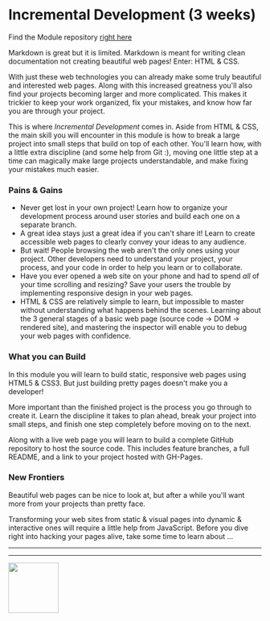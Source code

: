 # Incremental Development (3 weeks)

Find the Module repository [right here](https://github.com/HackYourFutureBelgium/incremental-development/)


Markdown is great but it is limited. Markdown is meant for writing clean documentation not creating beautiful web pages!  Enter: HTML & CSS.

With just these web technologies you can already make some truly beautiful and interested web pages.  Along with this increased greatness you'll also find your projects becoming larger and more complicated.  This makes it trickier to keep your work organized, fix your mistakes, and know how far you are through your project.

This is where _Incremental Development_ comes in.  Aside from HTML & CSS, the main skill you will encounter in this module is how to break a large project into small steps that build on top of each other.  You'll learn how, with a little extra discipline (and some help from Git :),  moving one little step at a time can magically make large projects understandable, and make fixing your mistakes much easier.

### Pains & Gains

* Never get lost in your own project!  Learn how to organize your development process around user stories and build each one on a separate branch.
* A great idea stays just a great idea if you can't share it! Learn to create accessible web pages to clearly convey your ideas to any audience.
* But wait!  People browsing the web aren't the only ones using your project.  Other developers need to understand your project, your process, and your code in order to help you learn or to collaborate.
* Have you ever opened a web site on your phone and had to spend _all_ of your time scrolling and resizing?  Save your users the trouble by implementing responsive design in your web pages.
* HTML & CSS are relatively simple to learn, but impossible to master without understanding what happens behind the scenes.  Learning about the 3 general stages of a basic web page (source code -> DOM -> rendered site), and mastering the inspector will enable you to debug your web pages with confidence.

### What you can Build

In this module you will learn to build static, responsive web pages using HTML5 & CSS3.  But just building pretty pages doesn't make you a developer!

More important than the finished project is the process you go through to create it. Learn the discipline it takes to plan ahead, break your project into small steps, and finish one step completely before moving on to the next.

Along with a live web page you will learn to build a complete GitHub repository to host the source code.  This includes feature branches, a full README, and a link to your project hosted with GH-Pages.

### New Frontiers

Beautiful web pages can be nice to look at, but after a while you'll want more from your projects than pretty face.

Transforming your web sites from static & visual pages into dynamic & interactive ones will require a little help from JavaScript.  Before you dive right into hacking your pages alive, take some time to learn about ...

<hr>
<hr>
<a href="https://hackyourfuture.be" target="_blank"><img
    src="https://user-images.githubusercontent.com/18554853/63941625-4c7c3d00-ca6c-11e9-9a76-8d5e3632fe70.jpg"
    width="100" height="100"></a>

